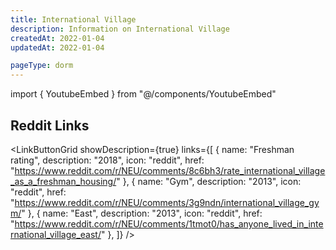 ```yaml
---
title: International Village
description: Information on International Village
createdAt: 2022-01-04
updatedAt: 2022-01-04

pageType: dorm
---
```


import { YoutubeEmbed } from "@/components/YoutubeEmbed"

<Expandable title="Videos" icon="video" variant="gray">
  <div className="grid grid-cols-1 gap-base">
    <YoutubeEmbed videoId="xNI5kKrLsyw" />
    <YoutubeEmbed videoId="5XV07tNnICw" />
    <YoutubeEmbed videoId="yd7RlBdA4ac" />
  </div>
</Expandable>

## Reddit Links

<LinkButtonGrid showDescription={true} links={[
{
name: "Freshman rating",
description: "2018",
icon: "reddit",
href: "https://www.reddit.com/r/NEU/comments/8c6bh3/rate_international_village_as_a_freshman_housing/"
},
{
name: "Gym",
description: "2013",
icon: "reddit",
href: "https://www.reddit.com/r/NEU/comments/3g9ndn/international_village_gym/"
},
{
name: "East",
description: "2013",
icon: "reddit",
href: "https://www.reddit.com/r/NEU/comments/1tmot0/has_anyone_lived_in_international_village_east/"
},
]} />

